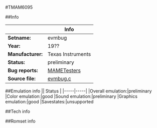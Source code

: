 #TMAM6095

##Info

||Info|
|-----|-----|
|**Setname:**|evmbug
|**Year:**|19??
|**Manufacturer:**|Texas Instruments
|**Status:**|preliminary
|**Bug reports:**|[MAMETesters](http://mametesters.org/view_all_set.php?type=1&temporary=y&search=evmbug.c)
|**Source file:**|[evmbug.c](https://github.com/mamedev/mame/blob/master/src/mess/drivers/evmbug.c)

##Emulation info
|| Status |
|-----|-----|
|Overall emulation:|preliminary
|Color emulation:|good
|Sound emulation:|preliminary
|Graphics emulation:|good
|Savestates:|unsupported

##Tech info

##Romset info

<!--- START OF EDITED COMMENT DO NOT TOUCH TEXT ABOVE-->
